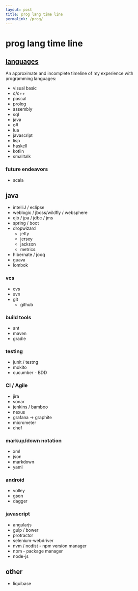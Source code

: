 ```yaml
---
layout: post
title: prog lang time line
permalink: /prog/
---
```


# prog lang time line

## [languages][lang]

An approximate and incomplete timeline of my experience with programming languages:

<div id="timeline"></div>

* visual basic
* c/c++
* pascal
* prolog
* assembly
* sql
* java
* c#
* lua
* javascript
* lisp
* haskell
* kotlin
* smalltalk

### future endeavors
* scala

## java
* intelliJ / eclipse
* weblogic / jboss/wildfly / websphere
* ejb / jpa / jdbc / jms
* spring / boot
* dropwizard
    * jetty
    * jersey
    * jackson
    * metrics
* hibernate / jooq
* guava
* lombok

### vcs
* cvs 
* svn 
* git
    * github

### build tools
* ant 
* maven 
* gradle

### testing
* junit / testng
* mokito
* cucumber - BDD

### CI / Agile
* jira
* sonar
* jenkins / bamboo
* nexus
* grafana -> graphite
* micrometer
* chef

### markup/down notation
* xml
* json
* markdown
* yaml

### android
* volley
* gson
* dagger

### javascript
* angularjs
* gulp / bower
* protractor 
* selenium-webdriver
* nvm / nodist - npm version manager
* npm - package manager
* node-js

## other
* liquibase

[lang]: https://exploringdata.github.io/vis/programming-languages-influence-network/

<script type="text/javascript" src="https://www.gstatic.com/charts/loader.js"></script>
<script type="text/javascript">
  google.charts.load('current', {'packages':['timeline']});
  google.charts.setOnLoadCallback(drawChart);
  function drawChart() {
    var container = document.getElementById('timeline');
    var chart = new google.visualization.Timeline(container);
    var dataTable = new google.visualization.DataTable();

    dataTable.addColumn({ type: 'string', id: 'Id' });
    dataTable.addColumn({ type: 'string', id: 'Name' });
    dataTable.addColumn({ type: 'date', id: 'Start' });
    dataTable.addColumn({ type: 'date', id: 'End' });
    dataTable.addRows([
      [ '1', 'Java', new Date('2008-09'), new Date() ],
      [ '2', 'C#', new Date('2009-06'), new Date('2009-09') ],
      [ '2', 'C/C++', new Date('2012-06'), new Date('2013-06') ],
      [ '2', 'Javascript', new Date('2013-06'), new Date('2013-10') ],
      [ '2', 'Javascript', new Date('2016-11'), new Date() ],
      [ '2', 'C#', new Date('2013-10'), new Date('2014-09') ],
      [ '2', 'VB', new Date('2000-09'), new Date('2001-06') ],
      [ '2', 'Pascal', new Date('2005-09'), new Date('2008-06') ],
      [ '3', 'Prolog', new Date('2005-09'), new Date('2008-06') ],
      [ '3', 'asm', new Date('2008-09'), new Date('2009-06') ],
      [ '3', 'Lua', new Date('2012-04'), new Date('2013-08') ],
      [ '2', 'Haskell', new Date('2016-02'), new Date('2016-04') ],
      [ '2', 'Kotlin', new Date('2016-07'), new Date() ],
      [ '3', 'Smalltalk', new Date('2016-09'), new Date() ],
      [ '3', 'Ruby', new Date('2017-03'), new Date('2017-03') ],
      [ '2', 'C/C++', new Date('2004-07'), new Date('2004-12') ],
    ]);
    var options = {
        timeline: { showRowLabels: false } ,
        height: 180,
    };

    chart.draw(dataTable, options);
  }
</script>